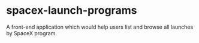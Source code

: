 # spacex-launch-programs
A front-end application which would help users list and browse all launches by SpaceX program.
